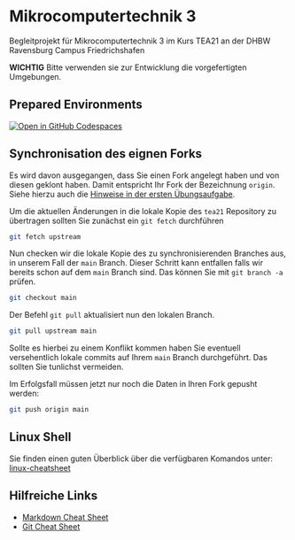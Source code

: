 # Mikrocomputertechnik 3

Begleitprojekt für Mikrocomputertechnik 3 im Kurs TEA21 an der DHBW Ravensburg Campus Friedrichshafen

**WICHTIG** Bitte verwenden sie zur Entwicklung die vorgefertigten Umgebungen.

## Prepared Environments

[![Open in GitHub Codespaces](https://github.com/codespaces/badge.svg)](https://codespaces.new/graugans/tfe22-2?quickstart=1)

## Synchronisation des eignen Forks

Es wird davon ausgegangen, dass Sie einen Fork angelegt haben und von diesen geklont haben. Damit entspricht Ihr Fork der Bezeichnung ``origin``. Siehe hierzu auch die [Hinweise in der ersten Übungsaufgabe](exercise-001#upstream-hinzuf%C3%BCgen).

Um die aktuellen Änderungen in die lokale Kopie des ``tea21`` Repository zu übertragen sollten Sie zunächst ein ``git fetch`` durchführen

```sh
git fetch upstream
```

Nun checken wir die lokale Kopie des zu synchronisierenden Branches aus, in unserem Fall der ``main`` Branch. Dieser Schritt kann entfallen falls wir bereits schon auf dem ``main`` Branch sind. Das können Sie mit ``git branch -a`` prüfen.

```sh
git checkout main
```

Der Befehl ``git pull`` aktualisiert nun den lokalen Branch.

```sh
git pull upstream main
```

Sollte es hierbei zu einem Konflikt kommen haben Sie eventuell versehentlich lokale commits auf Ihrem ``main`` Branch durchgeführt. Das sollten Sie tunlichst vermeiden.

Im Erfolgsfall müssen jetzt nur noch die Daten in Ihren Fork gepusht werden:

```sh
git push origin main
```

## Linux Shell

Sie finden einen guten Überblick über die verfügbaren Komandos unter: [linux-cheatsheet](https://gist.github.com/khazeamo/f762f532bfbc17d5bf396e9d4c2a9586#commands)

## Hilfreiche Links

- [Markdown Cheat Sheet](https://guides.github.com/pdfs/markdown-cheatsheet-online.pdf)
- [Git Cheat Sheet](https://about.gitlab.com/images/press/git-cheat-sheet.pdf)
